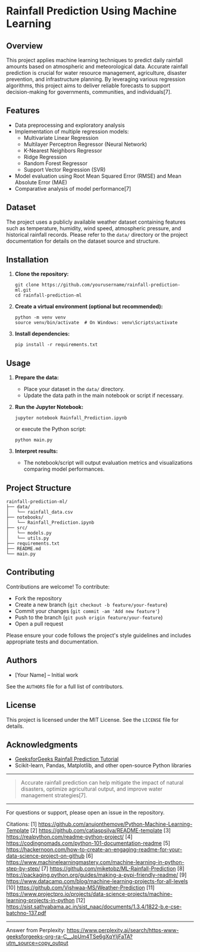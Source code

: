 # Rainfall Prediction Using Machine Learning

## Overview

This project applies machine learning techniques to predict daily rainfall amounts based on atmospheric and meteorological data. Accurate rainfall prediction is crucial for water resource management, agriculture, disaster prevention, and infrastructure planning. By leveraging various regression algorithms, this project aims to deliver reliable forecasts to support decision-making for governments, communities, and individuals[7].

## Features

- Data preprocessing and exploratory analysis
- Implementation of multiple regression models:
  - Multivariate Linear Regression
  - Multilayer Perceptron Regressor (Neural Network)
  - K-Nearest Neighbors Regressor
  - Ridge Regression
  - Random Forest Regressor
  - Support Vector Regression (SVR)
- Model evaluation using Root Mean Squared Error (RMSE) and Mean Absolute Error (MAE)
- Comparative analysis of model performance[7]

## Dataset

The project uses a publicly available weather dataset containing features such as temperature, humidity, wind speed, atmospheric pressure, and historical rainfall records. Please refer to the `data/` directory or the project documentation for details on the dataset source and structure.

## Installation

1. **Clone the repository:**
   ```
   git clone https://github.com/yourusername/rainfall-prediction-ml.git
   cd rainfall-prediction-ml
   ```

2. **Create a virtual environment (optional but recommended):**
   ```
   python -m venv venv
   source venv/bin/activate  # On Windows: venv\Scripts\activate
   ```

3. **Install dependencies:**
   ```
   pip install -r requirements.txt
   ```

## Usage

1. **Prepare the data:**
   - Place your dataset in the `data/` directory.
   - Update the data path in the main notebook or script if necessary.

2. **Run the Jupyter Notebook:**
   ```
   jupyter notebook Rainfall_Prediction.ipynb
   ```
   or execute the Python script:
   ```
   python main.py
   ```

3. **Interpret results:**
   - The notebook/script will output evaluation metrics and visualizations comparing model performances.

## Project Structure

```
rainfall-prediction-ml/
├── data/
│   └── rainfall_data.csv
├── notebooks/
│   └── Rainfall_Prediction.ipynb
├── src/
│   └── models.py
│   └── utils.py
├── requirements.txt
├── README.md
└── main.py
```

## Contributing

Contributions are welcome! To contribute:

- Fork the repository
- Create a new branch (`git checkout -b feature/your-feature`)
- Commit your changes (`git commit -am 'Add new feature'`)
- Push to the branch (`git push origin feature/your-feature`)
- Open a pull request

Please ensure your code follows the project's style guidelines and includes appropriate tests and documentation.

## Authors

- [Your Name] – Initial work

See the `AUTHORS` file for a full list of contributors.

## License

This project is licensed under the MIT License. See the `LICENSE` file for details.

## Acknowledgments

- [GeeksforGeeks Rainfall Prediction Tutorial](https://www.geeksforgeeks.org/rainfall-prediction-using-machine-learning-python/)
- Scikit-learn, Pandas, Matplotlib, and other open-source Python libraries

---

> Accurate rainfall prediction can help mitigate the impact of natural disasters, optimize agricultural output, and improve water management strategies[7].

---

For questions or support, please open an issue in the repository.

Citations:
[1] https://github.com/anujonthemove/Python-Machine-Learning-Template
[2] https://github.com/catiaspsilva/README-template
[3] https://realpython.com/readme-python-project/
[4] https://codingnomads.com/python-101-documentation-readme
[5] https://hackernoon.com/how-to-create-an-engaging-readme-for-your-data-science-project-on-github
[6] https://www.machinelearningmastery.com/machine-learning-in-python-step-by-step/
[7] https://github.com/miketobz/ML-Rainfall-Prediction
[8] https://packaging.python.org/guides/making-a-pypi-friendly-readme/
[9] https://www.datacamp.com/blog/machine-learning-projects-for-all-levels
[10] https://github.com/Vishwaa-MS/Weather-Prediction
[11] https://www.projectpro.io/projects/data-science-projects/machine-learning-projects-in-python
[12] https://sist.sathyabama.ac.in/sist_naac/documents/1.3.4/1822-b.e-cse-batchno-137.pdf

---
Answer from Perplexity: https://www.perplexity.ai/search/https-www-geeksforgeeks-org-ra-C__JpUm4TSe6gXqYljFaTA?utm_source=copy_output
